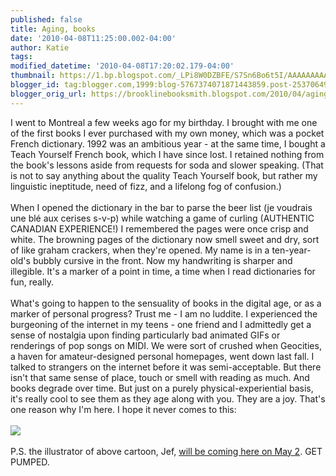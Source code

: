 ```yaml
---
published: false
title: Aging, books
date: '2010-04-08T11:25:00.002-04:00'
author: Katie
tags: 
modified_datetime: '2010-04-08T17:20:02.179-04:00'
thumbnail: https://1.bp.blogspot.com/_LPi8W0DZBFE/S7Sn6Bo6t5I/AAAAAAAAALM/-5-6qet-Xog/s72-c/Sounds+Boring.png
blogger_id: tag:blogger.com,1999:blog-5767374071871443859.post-2537064953830677070
blogger_orig_url: https://brooklinebooksmith.blogspot.com/2010/04/aging-books.html
---
```


<div>I went to Montreal a few weeks ago for my birthday. I brought with me one of the first books I ever purchased with my own money, which was a pocket French dictionary.  1992 was an ambitious year - at the same time, I bought a Teach Yourself French book, which I have since lost. I retained nothing from the book's lessons aside from  requests for soda and slower speaking. (That is not to say anything about the quality Teach Yourself book, but rather my linguistic ineptitude, need of fizz, and a lifelong fog of confusion.)</div><div><br /></div><div>When I opened the dictionary in the bar to parse the beer list (je voudrais une blé aux cerises s-v-p) while watching a game of curling (AUTHENTIC CANADIAN EXPERIENCE!) I remembered the pages were once crisp and white. The browning pages of the dictionary now smell sweet and dry, sort of like graham crackers, when they're opened.  My name is in a ten-year-old's bubbly cursive in the front. Now my handwriting is sharper and illegible. It's a marker of a point in time, a time when I read dictionaries for fun, really.</div><div><br /></div><div>What's going to happen to the sensuality of books in the digital age, or as a marker of personal progress? Trust me - I am no luddite.  I experienced the burgeoning of the internet in my teens - one friend and I admittedly get a sense of nostalgia upon finding particularly bad animated GIFs or renderings of pop songs on MIDI. We were sort of crushed when Geocities, a haven for amateur-designed personal homepages, went down last fall. I talked to strangers on the internet before it was semi-acceptable. But there isn't that same sense of place, touch or smell with reading as much. And books degrade over time. But just on a purely physical-experiential basis, it's really cool to see them as they age along with you. They are a joy. That's one reason why I'm here. I hope it never comes to this:</div><div><br /></div><div><img src="https://1.bp.blogspot.com/_LPi8W0DZBFE/S7Sn6Bo6t5I/AAAAAAAAALM/-5-6qet-Xog/s320/Sounds+Boring.png" /></div><div><br /></div><div>P.S. the illustrator of above cartoon, Jef, <a href="https://www.brooklinebooksmith-shop.com/event/jef-czekaj-hip-and-hop-don’t-stop">will be coming here on May 2</a>. GET PUMPED.</div>